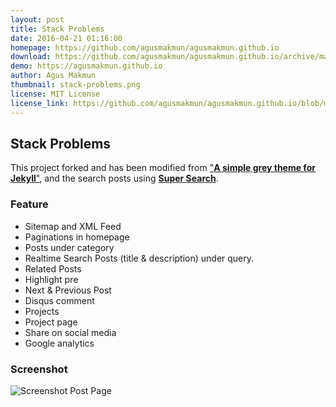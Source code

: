 ```yaml
---
layout: post
title: Stack Problems
date: 2016-04-21 01:16:00
homepage: https://github.com/agusmakmun/agusmakmun.github.io
download: https://github.com/agusmakmun/agusmakmun.github.io/archive/master.zip
demo: https://agusmakmun.github.io
author: Agus Makmun
thumbnail: stack-problems.png
license: MIT License
license_link: https://github.com/agusmakmun/agusmakmun.github.io/blob/master/LICENSE
---
```


## Stack Problems

This project forked and has been modified from ["**A simple grey theme for Jekyll**"](https://github.com/liamsymonds/simplygrey-jekyll), and the search posts using [**Super Search**](https://github.com/chinchang/super-search).

### Feature

* Sitemap and XML Feed
* Paginations in homepage
* Posts under category
* Realtime Search Posts (title & description) under query.
* Related Posts
* Highlight pre
* Next & Previous Post
* Disqus comment
* Projects
* Project page
* Share on social media
* Google analytics

### Screenshot

![Screenshot Post Page](https://raw.githubusercontent.com/agusmakmun/agusmakmun.github.io/master/static/img/screenshot-post-page.png "Screenshot Post Page")
